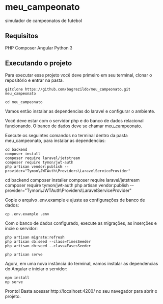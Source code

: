 # meu_campeonato
simulador de campeonatos de futebol

## Requisitos
PHP
Composer
Angular
Python 3

## Executando o projeto

Para executar esse projeto você deve primeiro em seu terminal, clonar o repositório e entrar na pasta.
```
gitclone https://github.com/bagrezildo/meu_campeonato.git meu_campeonato

cd meu_campeonato
``````

Vamos então instalar as dependencias do laravel e configurar o ambiente.

Você deve estar com o servidor php e do banco de dados relacional funcionando. O banco de dados deve se chamar meu_campeonato.

Execute os seguintes comandos no terminal dentro da pasta meu_campeonato, para instalar as dependencias:
```
cd backend
composer install
composer require laravel/jetstream
composer require tymon/jwt-auth
php artisan vendor:publish --provider="Tymon\JWTAuth\Providers\LaravelServiceProvider"
```
cd backend
composer installer
composer require laravel/jetstream
composer require tymon/jwt-auth
php artisan vendor:publish --provider="Tymon\JWTAuth\Providers\LaravelServiceProvider"

Copie o arquivo .env.example e ajuste as configurações de banco de dados:
```
cp .env.example .env
```

Com o banco de dados configurado, execute as migrações, as inserções e incie o servidor:
```
php artisan migrate:refresh
php artisan db:seed --class=TimesSeeder
php artisan db:seed --class=FasesSeeder

php artisan serve
```

Agora, em uma nova instância do terminal, vamos instalar as dependencias do Angular e iniciar o servidor:

```
npm install
np serve
```

Pronto! Basta acessar http://localhost:4200/ no seu navegador para abrir o projeto.
